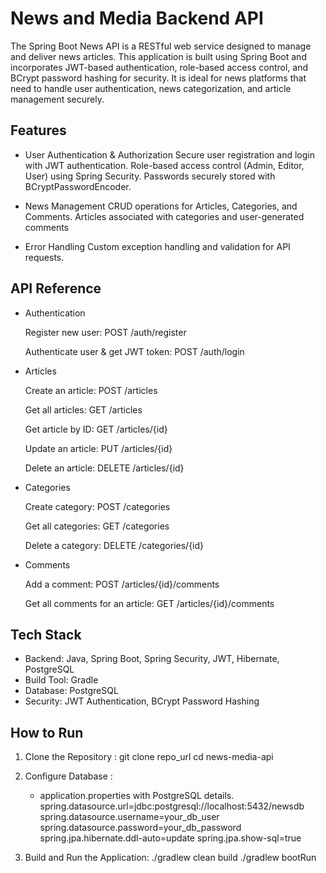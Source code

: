 # News and Media Backend API
The Spring Boot News API is a RESTful web service designed to manage and deliver news articles. 
This application is built using Spring Boot and incorporates JWT-based authentication, role-based access control, and BCrypt password hashing for security. 
It is ideal for news platforms that need to handle user authentication, news categorization, and article management securely.

## Features
- User Authentication & Authorization
     Secure user registration and login with JWT authentication.
     Role-based access control (Admin, Editor, User) using Spring Security.
     Passwords securely stored with BCryptPasswordEncoder.
  
- News Management
    CRUD operations for Articles, Categories, and Comments.
    Articles associated with categories and user-generated comments

- Error Handling
    Custom exception handling and validation for API requests.

## API Reference
- Authentication
  
  Register new user: POST /auth/register
  
  Authenticate user & get JWT token: POST /auth/login

- Articles
 
  Create an article: POST /articles
  
  Get all articles: GET /articles
  
  Get article by ID: GET /articles/{id}
  
  Update an article: PUT /articles/{id}
  
  Delete an article: DELETE /articles/{id}

- Categories

  Create category: POST /categories
  
  Get all categories: GET /categories
  
  Delete a category: DELETE /categories/{id}

- Comments

  Add a comment: POST /articles/{id}/comments
  
  Get all comments for an article: GET /articles/{id}/comments

## Tech Stack
- Backend: Java, Spring Boot, Spring Security, JWT, Hibernate, PostgreSQL
- Build Tool: Gradle
- Database: PostgreSQL
- Security: JWT Authentication, BCrypt Password Hashing

## How to Run
1. Clone the Repository :
    git clone repo_url
    cd news-media-api
   
2. Configure Database :
   - application.properties with PostgreSQL details.
   spring.datasource.url=jdbc:postgresql://localhost:5432/newsdb
   spring.datasource.username=your_db_user
   spring.datasource.password=your_db_password
   spring.jpa.hibernate.ddl-auto=update
   spring.jpa.show-sql=true

3. Build and Run the Application:
   ./gradlew clean build
   ./gradlew bootRun
